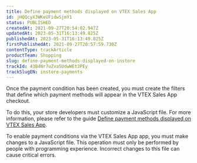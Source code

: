 ```yaml
---
title: Define payment methods displayed on VTEX Sales App
id: jHQQcyX3WKeUFidwSjmY1
status: PUBLISHED
createdAt: 2021-09-27T20:54:02.947Z
updatedAt: 2023-05-31T16:13:49.825Z
publishedAt: 2023-05-31T16:13:49.825Z
firstPublishedAt: 2021-09-27T20:57:59.730Z
contentType: trackArticle
productTeam: Shopping
slug: define-payment-methods-displayed-on-instore
trackId: 43B4Nr7uZva5UdwWEt3PEy
trackSlugEN: instore-payments
---
```


Once the payment condition has been created, you must create the filters that define which payment methods will appear in the VTEX Sales App checkout.

To do this, your store developers must customize a JavaScript file. For more information, please refer to the guide [Define payment methods displayed on VTEX Sales App](https://developers.vtex.com/vtex-rest-api/docs/define-payment-methods-displayed-on-instore).

<div class="alert alert-danger">
<p>To enable payment conditions via the VTEX Sales App app, you must make changes to a JavaScript file. This operation must only be performed by people with programming experience. Incorrect changes to this file can cause critical errors.</p>
</div>
